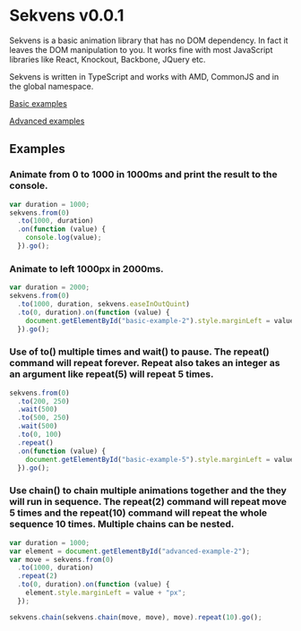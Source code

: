# Sekvens v0.0.1
Sekvens is a basic animation library that has no DOM dependency. In fact it leaves the DOM manipulation to you. It works fine with most JavaScript libraries like React, Knockout, Backbone, JQuery etc.

Sekvens is written in TypeScript and works with AMD, CommonJS and in the global namespace.

[Basic examples ](http://riax.se/sekvens/basic.html)

[Advanced examples ](http://riax.se/sekvens/advanced.html)

## Examples

### Animate from 0 to 1000 in 1000ms and print the result to the console.
```javascript
var duration = 1000;
sekvens.from(0)
  .to(1000, duration)
  .on(function (value) {
    console.log(value);
  }).go();
```

### Animate to left 1000px in 2000ms.
```javascript
var duration = 2000;
sekvens.from(0)
  .to(1000, duration, sekvens.easeInOutQuint)
  .to(0, duration).on(function (value) {
    document.getElementById("basic-example-2").style.marginLeft = value + "px";
  }).go();
```

### Use of to() multiple times and wait() to pause. The repeat() command will repeat forever. Repeat also takes an integer as an argument like repeat(5) will repeat 5 times.
```javascript
sekvens.from(0)
  .to(200, 250)
  .wait(500)
  .to(500, 250)
  .wait(500)
  .to(0, 100)
  .repeat()
  .on(function (value) {
    document.getElementById("basic-example-5").style.marginLeft = value + "px";
  }).go();
```

### Use chain() to chain multiple animations together and the they will run in sequence. The repeat(2) command will repeat move 5 times and the repeat(10) command will repeat the whole sequence 10 times. Multiple chains can be nested.
```javascript
var duration = 1000;
var element = document.getElementById("advanced-example-2");
var move = sekvens.from(0)
  .to(1000, duration)
  .repeat(2)
  .to(0, duration).on(function (value) {
    element.style.marginLeft = value + "px";
  });

sekvens.chain(sekvens.chain(move, move), move).repeat(10).go();
```
